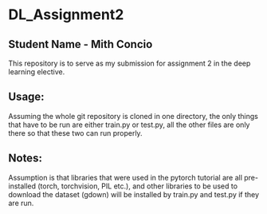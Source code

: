 # DL_Assignment2

## Student Name - Mith Concio

This repository is to serve as my submission for assignment 2 in the deep learning elective.

## Usage:
Assuming the whole git repository is cloned in one directory, the only things that have to be run are either train.py or test.py, all the other files are only there so that these two can run properly.

## Notes:
Assumption is that libraries that were used in the pytorch tutorial are all pre-installed (torch, torchvision, PIL etc.), and other libraries to be used to download the dataset (gdown) will be installed by train.py and test.py if they are run.


